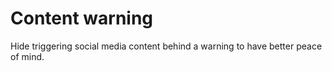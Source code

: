 # Content warning

Hide triggering social media content behind a warning to have better
peace of mind.
